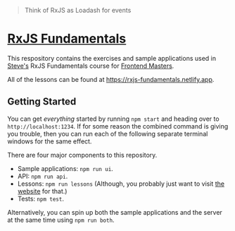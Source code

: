 > Think of RxJS as Loadash for events
 
# [RxJS Fundamentals](https://frontendmasters.com/courses/rx-js/)

This respository contains the exercises and sample applications used in [Steve's](https://twitter.com/stevekinney) RxJS Fundamentals course for [Frontend Masters](https://frontendmasters.com).

All of the lessons can be found at https://rxjs-fundamentals.netlify.app.

## Getting Started

You can get _everything_ started by running `npm start` and heading over to `http://localhost:1234`. If for some reason the combined command is giving you trouble, then you can run each of the following separate terminal windows for the same effect.

There are four major components to this repository.

- Sample applications: `npm run ui`.
- API: `npm run api`.
- Lessons: `npm run lessons` (Although, you probably just want to visit [the website](https://rxjs-fundamentals.netlify.app) for that.)
- Tests: `npm test`.

Alternatively, you can spin up both the sample applications and the server at the same time using `npm run both`.
